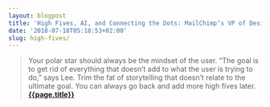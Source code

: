 ```yaml
---
layout: blogpost
title: 'High Fives, AI, and Connecting the Dots: MailChimp’s VP of Design on What Business can Learn from Design'
date: '2018-07-18T05:18:53+02:00'
slug: high-fives/
---
```

>Your polar star should always be the mindset of the user. “The goal is to get rid of everything that doesn’t add to what the user is trying to do,” says Lee. Trim the fat of storytelling that doesn’t relate to the ultimate goal. You can always go back and add more high fives later.
**[{{page.title}}](https://99u.adobe.com/articles/59286/high-fives-ai-and-connecting-the-dots-mailchimps-vp-of-design-on-what-business-can-learn-from-design?utm_content=buffer59db9&utm_medium=twitter.com&utm_source=social&utm_campaign=buffer)**

